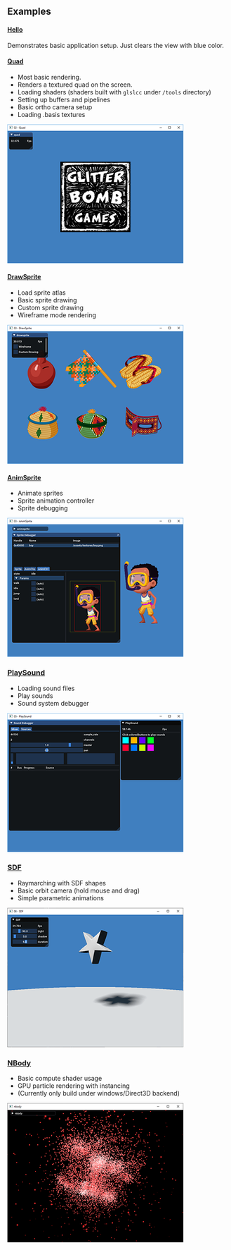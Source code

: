 ## Examples

#### [Hello](01-hello/hello.c)
Demonstrates basic application setup. Just clears the view with blue color.

#### [Quad](02-quad/quad.c)
- Most basic rendering. 
- Renders a textured quad on the screen.
- Loading shaders (shaders built with `glslcc` under `/tools` directory)
- Setting up buffers and pipelines
- Basic ortho camera setup
- Loading .basis textures
  
![02-quad](screenshots/02-quad.png)

#### [DrawSprite](03-drawsprite/drawsprite.c)
- Load sprite atlas
- Basic sprite drawing
- Custom sprite drawing
- Wireframe mode rendering

![03-drawsprite](screenshots/03-drawsprite.png)

#### [AnimSprite](04-animsprite/animsprite.c)
- Animate sprites
- Sprite animation controller
- Sprite debugging
  
![04-animsprite](screenshots/04-animsprite.png)

### [PlaySound](05-playsound/playsound.c)
- Loading sound files
- Play sounds
- Sound system debugger

![05-playsound](screenshots/05-playsound.png)

### [SDF](06-sdf/sdf.c)
- Raymarching with SDF shapes
- Basic orbit camera (hold mouse and drag)
- Simple parametric animations

![06-sdf](screenshots/06-sdf.png)

### [NBody](07-nbody/nbody.c)
- Basic compute shader usage
- GPU particle rendering with instancing 
- (Currently only build under windows/Direct3D backend)

![07-nbody](screenshots/07-nbody.png)
